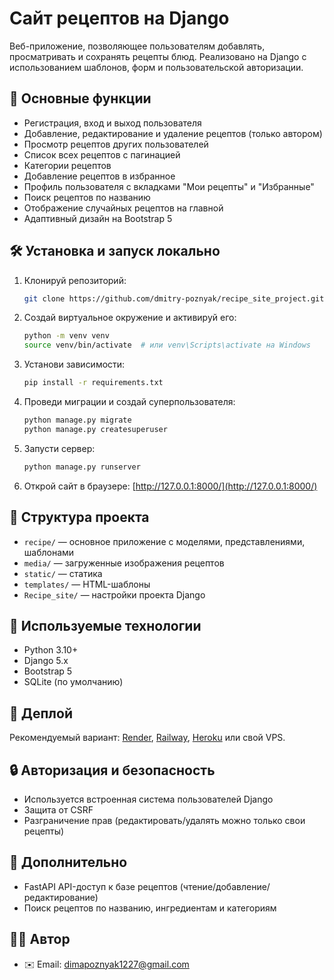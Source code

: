 # Сайт рецептов на Django

Веб-приложение, позволяющее пользователям добавлять, просматривать и сохранять рецепты блюд. Реализовано на Django с использованием шаблонов, форм и пользовательской авторизации.

## 📌 Основные функции

- Регистрация, вход и выход пользователя
- Добавление, редактирование и удаление рецептов (только автором)
- Просмотр рецептов других пользователей
- Список всех рецептов с пагинацией
- Категории рецептов
- Добавление рецептов в избранное
- Профиль пользователя с вкладками "Мои рецепты" и "Избранные"
- Поиск рецептов по названию
- Отображение случайных рецептов на главной
- Адаптивный дизайн на Bootstrap 5

## 🛠️ Установка и запуск локально

1. Клонируй репозиторий:
   ```bash
   git clone https://github.com/dmitry-poznyak/recipe_site_project.git
   ```

2. Создай виртуальное окружение и активируй его:
   ```bash
   python -m venv venv
   source venv/bin/activate  # или venv\Scripts\activate на Windows
   ```

3. Установи зависимости:
   ```bash
   pip install -r requirements.txt
   ```

4. Проведи миграции и создай суперпользователя:
   ```bash
   python manage.py migrate
   python manage.py createsuperuser
   ```

5. Запусти сервер:
   ```bash
   python manage.py runserver
   ```

6. Открой сайт в браузере:
   [http://127.0.0.1:8000/](http://127.0.0.1:8000/)

## 📁 Структура проекта

- `recipe/` — основное приложение с моделями, представлениями, шаблонами
- `media/` — загруженные изображения рецептов
- `static/` — статика
- `templates/` — HTML-шаблоны
- `Recipe_site/` — настройки проекта Django

## 🧩 Используемые технологии

- Python 3.10+
- Django 5.x
- Bootstrap 5
- SQLite (по умолчанию)

## 🚀 Деплой

Рекомендуемый вариант: [Render](https://render.com/), [Railway](https://railway.app/), [Heroku](https://heroku.com) или свой VPS.

## 🔒 Авторизация и безопасность

- Используется встроенная система пользователей Django
- Защита от CSRF
- Разграничение прав (редактировать/удалять можно только свои рецепты)

## 🧪 Дополнительно

- FastAPI API-доступ к базе рецептов (чтение/добавление/редактирование)
- Поиск рецептов по названию, ингредиентам и категориям

## 👨‍💻 Автор

- ✉️ Email: dimapoznyak1227@gmail.com